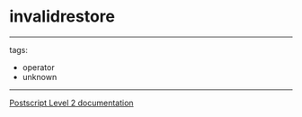 # invalidrestore

---
tags:

- operator
- unknown

---

[Postscript Level 2 documentation](https://hepunx.rl.ac.uk/~adye/psdocs/ref/PSL2i.html#invalidrestore)

